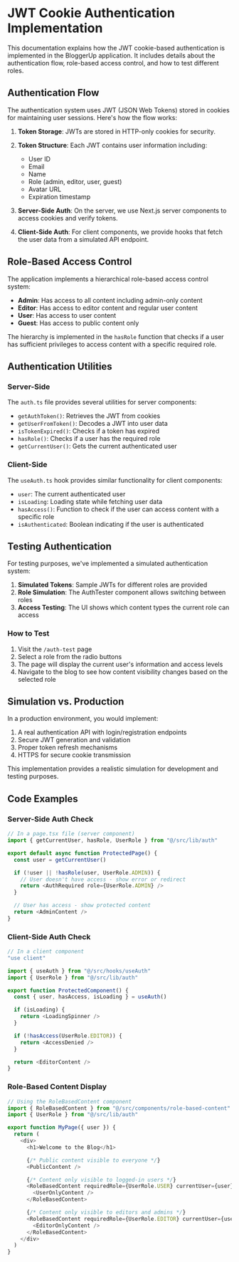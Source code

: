 # JWT Cookie Authentication Implementation

This documentation explains how the JWT cookie-based authentication is implemented in the BloggerUp application. It includes details about the authentication flow, role-based access control, and how to test different roles.

## Authentication Flow

The authentication system uses JWT (JSON Web Tokens) stored in cookies for maintaining user sessions. Here's how the flow works:

1. **Token Storage**: JWTs are stored in HTTP-only cookies for security.
2. **Token Structure**: Each JWT contains user information including:
   - User ID
   - Email
   - Name
   - Role (admin, editor, user, guest)
   - Avatar URL
   - Expiration timestamp

3. **Server-Side Auth**: On the server, we use Next.js server components to access cookies and verify tokens.
4. **Client-Side Auth**: For client components, we provide hooks that fetch the user data from a simulated API endpoint.

## Role-Based Access Control

The application implements a hierarchical role-based access control system:

- **Admin**: Has access to all content including admin-only content
- **Editor**: Has access to editor content and regular user content
- **User**: Has access to user content
- **Guest**: Has access to public content only

The hierarchy is implemented in the `hasRole` function that checks if a user has sufficient privileges to access content with a specific required role.

## Authentication Utilities

### Server-Side

The `auth.ts` file provides several utilities for server components:

- `getAuthToken()`: Retrieves the JWT from cookies
- `getUserFromToken()`: Decodes a JWT into user data
- `isTokenExpired()`: Checks if a token has expired
- `hasRole()`: Checks if a user has the required role
- `getCurrentUser()`: Gets the current authenticated user

### Client-Side

The `useAuth.ts` hook provides similar functionality for client components:

- `user`: The current authenticated user
- `isLoading`: Loading state while fetching user data
- `hasAccess()`: Function to check if the user can access content with a specific role
- `isAuthenticated`: Boolean indicating if the user is authenticated

## Testing Authentication

For testing purposes, we've implemented a simulated authentication system:

1. **Simulated Tokens**: Sample JWTs for different roles are provided
2. **Role Simulation**: The AuthTester component allows switching between roles
3. **Access Testing**: The UI shows which content types the current role can access

### How to Test

1. Visit the `/auth-test` page
2. Select a role from the radio buttons
3. The page will display the current user's information and access levels
4. Navigate to the blog to see how content visibility changes based on the selected role

## Simulation vs. Production

In a production environment, you would implement:

1. A real authentication API with login/registration endpoints
2. Secure JWT generation and validation
3. Proper token refresh mechanisms
4. HTTPS for secure cookie transmission

This implementation provides a realistic simulation for development and testing purposes.

## Code Examples

### Server-Side Auth Check

```typescript
// In a page.tsx file (server component)
import { getCurrentUser, hasRole, UserRole } from "@/src/lib/auth"

export default async function ProtectedPage() {
  const user = getCurrentUser()

  if (!user || !hasRole(user, UserRole.ADMIN)) {
    // User doesn't have access - show error or redirect
    return <AuthRequired role={UserRole.ADMIN} />
  }

  // User has access - show protected content
  return <AdminContent />
}
```

### Client-Side Auth Check

```typescript
// In a client component
"use client"

import { useAuth } from "@/src/hooks/useAuth"
import { UserRole } from "@/src/lib/auth"

export function ProtectedComponent() {
  const { user, hasAccess, isLoading } = useAuth()

  if (isLoading) {
    return <LoadingSpinner />
  }

  if (!hasAccess(UserRole.EDITOR)) {
    return <AccessDenied />
  }

  return <EditorContent />
}
```

### Role-Based Content Display

```typescript
// Using the RoleBasedContent component
import { RoleBasedContent } from "@/src/components/role-based-content"
import { UserRole } from "@/src/lib/auth"

export function MyPage({ user }) {
  return (
    <div>
      <h1>Welcome to the Blog</h1>

      {/* Public content visible to everyone */}
      <PublicContent />

      {/* Content only visible to logged-in users */}
      <RoleBasedContent requiredRole={UserRole.USER} currentUser={user}>
        <UserOnlyContent />
      </RoleBasedContent>

      {/* Content only visible to editors and admins */}
      <RoleBasedContent requiredRole={UserRole.EDITOR} currentUser={user}>
        <EditorOnlyContent />
      </RoleBasedContent>
    </div>
  )
}
```